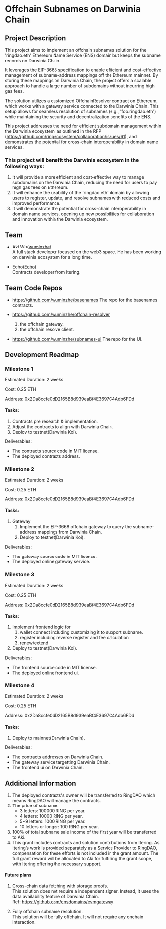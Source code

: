 # Offchain Subnames on Darwinia Chain

## Project Description

This project aims to implement an offchain subnames solution for the 'ringdao.eth' Ethereum Name Service (ENS) domain but keeps the subname records on Darwinia Chain. 

It leverages the EIP-3668 specification to enable efficient and cost-effective management of subname-address mappings off the Ethereum mainnet. By storing these mappings on Darwinia Chain, the project offers a scalable approach to handle a large number of subdomains without incurring high gas fees.

The solution utilizes a customized OffchainResolver contract on Ethereum, which works with a gateway service connected to the Darwinia Chain. This setup allows for seamless resolution of subnames (e.g., 'foo.ringdao.eth') while maintaining the security and decentralization benefits of the ENS.

<!-- Key features of the project include:
1. Offchain storage of subname-address mappings on Darwinia Chain
2. Integration with ENS on Ethereum using EIP-3668 for secure offchain data retrieval
3. A gateway service to facilitate communication between Ethereum and Darwinia Chain
4. User-friendly UIs for subname registration, update, and resolution.
5. Admin UI for subname management. -->

This project addresses the need for efficient subdomain management within the Darwinia ecosystem, as outlined in the RFP (https://github.com/ringecosystem/collaboration/issues/61), and demonstrates the potential for cross-chain interoperability in domain name services.

### This project will benefit the Darwinia ecosystem in the following ways:

1. It will provide a more efficient and cost-effective way to manage subdomains on the Darwinia Chain, reducing the need for users to pay high gas fees on Ethereum.
2. It will enhance the usability of the 'ringdao.eth' domain by allowing users to register, update, and resolve subnames with reduced costs and improved performance.
3. It will demonstrate the potential for cross-chain interoperability in domain name services, opening up new possibilities for collaboration and innovation within the Darwinia ecosystem.

## Team

- Aki Wu([wuminzhe](https://github.com/wuminzhe))  
  A full stack developer focused on the web3 space. He has been working on darwinia ecosystem for a long time.

- Echo([Echo](https://github.com/hujw77))  
  Contracts developer from Itering.


## Team Code Repos

- https://github.com/wuminzhe/basenames
  The repo for the basenames contracts.

- https://github.com/wuminzhe/offchain-resolver  
  1. the offchain gateway.
  2. the offchain resolve client.

- https://github.com/wuminzhe/subnames-ui
  The repo for the UI.

## Development Roadmap

### Milestone 1

Estimated Duration: 2 weeks

Cost: 0.25 ETH

Address: 0x2Da8ccfe0dD2165B8d939eaBf4E3697C4Adb6FDd

#### Tasks:

1. Contracts pre research & implementation.  
2. Adjust the contracts to align with Darwinia Chain.
3. Deploy to testnet(Darwinia Koi).

Deliverables:

- The contracts source code in MIT license.
- The deployed contracts address.

### Milestone 2

Estimated Duration: 2 weeks

Cost: 0.25 ETH

Address: 0x2Da8ccfe0dD2165B8d939eaBf4E3697C4Adb6FDd

#### Tasks:

1. Gateway  
   1. Implement the EIP-3668 offchain gateway to query the subname-address mappings from Darwinia Chain.
   2. Deploy to testnet(Darwinia Koi).

Deliverables:

- The gateway source code in MIT license.
- The deployed online gateway service.

### Milestone 3

Estimated Duration: 2 weeks

Cost: 0.25 ETH

Address: 0x2Da8ccfe0dD2165B8d939eaBf4E3697C4Adb6FDd

#### Tasks:

1. Implement frontend logic for
    1. wallet connect including customizing it to support subname.
    2. register including reverse register and fee calculation
    3. renew/extend
2. Deploy to testnet(Darwinia Koi).

Deliverables:

- The frontend source code in MIT license.
- The deployed online frontend ui.

### Milestone 4

Estimated Duration: 2 weeks

Cost: 0.25 ETH

Address: 0x2Da8ccfe0dD2165B8d939eaBf4E3697C4Adb6FDd

#### Tasks:

1. Deploy to mainnet(Darwinia Chain).

Deliverables:

- The contracts addresses on Darwinia Chain.
- The gateway service targetting Darwinia Chain.
- The frontend ui on Darwinia Chain.

## Additional Information

1. The deployed contracts's owner will be transferred to RingDAO which means RingDAO will manage the contracts.
2. The price of subname:
   - 3 letters: 100000 RING per year.
   - 4 letters: 10000 RING per year.
   - 5~9 letters: 1000 RING per year.
   - 10 letters or longer: 100 RING per year.
3. 100% of total subname sale income of the first year will be transferred to Aki. 
4. This grant includes contracts and solution contributions from Itering. As Itering’s work is provided separately as a Service Provider to RingDAO, compensation for these efforts is not included in the grant amount. The full grant reward will be allocated to Aki for fulfilling the grant scope, with Itering offering the necessary support.

#### Future plans

1. Cross-chain data fetching with storage proofs.  
   This solution does not require a independent signer. Instead, it uses the data availability feature of Darwinia Chain.  
   Ref: https://github.com/ensdomains/evmgateway

2. Fully offchain subname resolution.  
   This solution will be fully offchain. It will not require any onchain interaction.
